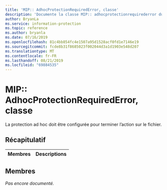 ```yaml
---
title: 'MIP:: AdhocProtectionRequiredError, classe'
description: 'Documente la classe MIP:: adhocprotectionrequirederror du kit de développement logiciel (SDK) Microsoft Information Protection (MIP).'
author: BryanLa
ms.service: information-protection
ms.topic: reference
ms.author: bryanla
ms.date: 07/16/2019
ms.openlocfilehash: 81c4bb854fc4e1507a95d1528acf0fd1e7146e19
ms.sourcegitcommit: fcde8b31f8685023f002044d3a1d1903e548d207
ms.translationtype: MT
ms.contentlocale: fr-FR
ms.lasthandoff: 08/21/2019
ms.locfileid: "69884535"
---
```

# <a name="class-mipadhocprotectionrequirederror"></a>MIP:: AdhocProtectionRequiredError, classe 
La protection ad hoc doit être configurée pour terminer l’action sur le fichier.
  
## <a name="summary"></a>Récapitulatif
 Membres                        | Descriptions                                
--------------------------------|---------------------------------------------
  
## <a name="members"></a>Membres
_Pas encore documenté._
